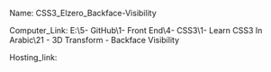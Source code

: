
Name: CSS3_Elzero_Backface-Visibility

Computer_Link: E:\5- GitHub\1- Front End\4- CSS3\1- Learn CSS3 In Arabic\21 - 3D Transform - Backface Visibility

Hosting_link:

